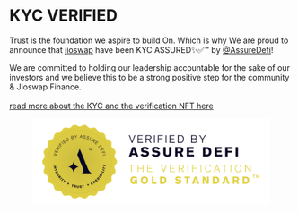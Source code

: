 # KYC VERIFIED

Trust is the foundation we aspire to build On. Which is why We are proud to announce that [jioswap](https://twitter.com/jioswap) have been KYC ASSURED✨✅™️ by [@AssureDefi](https://twitter.com/assuredefi)!

We are committed to holding our leadership accountable for the sake of our investors and we believe this to be a strong positive step for the community & Jioswap Finance.\
\
[read more about the KYC and the verification NFT here](https://jioswap.medium.com/jioswap-finance-is-now-kyc-assured-%EF%B8%8F-by-assure-defi-%EF%B8%8F-f3b099ef345a)

<figure><img src="../.gitbook/assets/Copy of Verified Badge - Stacked.png" alt=""><figcaption></figcaption></figure>
